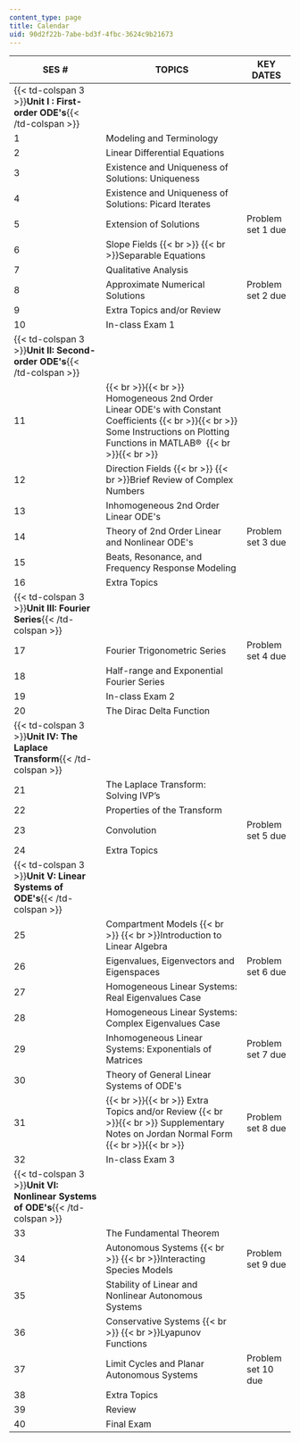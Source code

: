 ```yaml
---
content_type: page
title: Calendar
uid: 90d2f22b-7abe-bd3f-4fbc-3624c9b21673
---
```


| SES # | TOPICS | KEY DATES |
| --- | --- | --- |
| {{< td-colspan 3 >}}**Unit I : First-order ODE's**{{< /td-colspan >}} |||
| 1 | Modeling and Terminology |  |
| 2 | Linear Differential Equations |  |
| 3 | Existence and Uniqueness of Solutions: Uniqueness |  |
| 4 | Existence and Uniqueness of Solutions: Picard Iterates |  |
| 5 | Extension of Solutions | Problem set 1 due |
| 6 | Slope Fields  {{< br >}}  {{< br >}}Separable Equations |  |
| 7 | Qualitative Analysis |  |
| 8 | Approximate Numerical Solutions | Problem set 2 due |
| 9 | Extra Topics and/or Review |  |
| 10 | In-class Exam 1 |  |
| {{< td-colspan 3 >}}**Unit II: Second-order ODE's**{{< /td-colspan >}} |||
| 11 |  {{< br >}}{{< br >}} Homogeneous 2nd Order Linear ODE's with Constant Coefficients {{< br >}}{{< br >}} Some Instructions on Plotting Functions in MATLAB®  {{< br >}}{{< br >}}  |  |
| 12 | Direction Fields  {{< br >}}  {{< br >}}Brief Review of Complex Numbers |  |
| 13 | Inhomogeneous 2nd Order Linear ODE's |  |
| 14 | Theory of 2nd Order Linear and Nonlinear ODE's | Problem set 3 due |
| 15 | Beats, Resonance, and Frequency Response Modeling |  |
| 16 | Extra Topics |  |
| {{< td-colspan 3 >}}**Unit III: Fourier Series**{{< /td-colspan >}} |||
| 17 | Fourier Trigonometric Series | Problem set 4 due |
| 18 | Half-range and Exponential Fourier Series |  |
| 19 | In-class Exam 2 |  |
| 20 | The Dirac Delta Function |  |
| {{< td-colspan 3 >}}**Unit IV: The Laplace Transform**{{< /td-colspan >}} |||
| 21 | The Laplace Transform: Solving IVP’s |  |
| 22 | Properties of the Transform |  |
| 23 | Convolution | Problem set 5 due |
| 24 | Extra Topics |  |
| {{< td-colspan 3 >}}**Unit V: Linear Systems of ODE's**{{< /td-colspan >}} |||
| 25 | Compartment Models  {{< br >}}  {{< br >}}Introduction to Linear Algebra |  |
| 26 | Eigenvalues, Eigenvectors and Eigenspaces | Problem set 6 due |
| 27 | Homogeneous Linear Systems: Real Eigenvalues Case |  |
| 28 | Homogeneous Linear Systems: Complex Eigenvalues Case |  |
| 29 | Inhomogeneous Linear Systems: Exponentials of Matrices | Problem set 7 due |
| 30 | Theory of General Linear Systems of ODE's |  |
| 31 |  {{< br >}}{{< br >}} Extra Topics and/or Review {{< br >}}{{< br >}} Supplementary Notes on Jordan Normal Form {{< br >}}{{< br >}}  | Problem set 8 due |
| 32 | In-class Exam 3 |  |
| {{< td-colspan 3 >}}**Unit VI: Nonlinear Systems of ODE's**{{< /td-colspan >}} |||
| 33 | The Fundamental Theorem |  |
| 34 | Autonomous Systems  {{< br >}}  {{< br >}}Interacting Species Models | Problem set 9 due |
| 35 | Stability of Linear and Nonlinear Autonomous Systems |  |
| 36 | Conservative Systems  {{< br >}}  {{< br >}}Lyapunov Functions |  |
| 37 | Limit Cycles and Planar Autonomous Systems | Problem set 10 due |
| 38 | Extra Topics |  |
| 39 | Review |  |
| 40 | Final Exam |